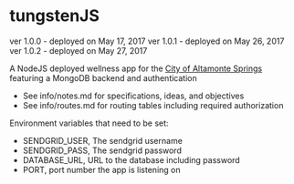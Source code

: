 # tungstenJS

ver 1.0.0 - deployed on May 17, 2017
ver 1.0.1 - deployed on May 26, 2017
ver 1.0.2 - deployed on May 27, 2017

A NodeJS deployed wellness app for the [City of Altamonte Springs](http://www.altamonte.org) featuring a MongoDB backend and authentication

* See info/notes.md for specifications, ideas, and objectives
* See info/routes.md for routing tables including required authorization

Environment variables that need to be set:

* SENDGRID_USER, The sendgrid username
* SENDGRID_PASS, The sendgrid password
* DATABASE_URL, URL to the database including password
* PORT, port number the app is listening on